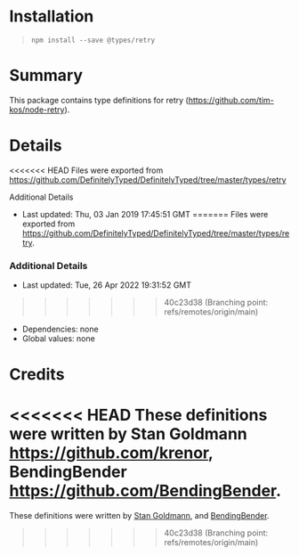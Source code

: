 # Installation
> `npm install --save @types/retry`

# Summary
This package contains type definitions for retry (https://github.com/tim-kos/node-retry).

# Details
<<<<<<< HEAD
Files were exported from https://github.com/DefinitelyTyped/DefinitelyTyped/tree/master/types/retry

Additional Details
 * Last updated: Thu, 03 Jan 2019 17:45:51 GMT
=======
Files were exported from https://github.com/DefinitelyTyped/DefinitelyTyped/tree/master/types/retry.

### Additional Details
 * Last updated: Tue, 26 Apr 2022 19:31:52 GMT
>>>>>>> 40c23d38 (Branching point: refs/remotes/origin/main)
 * Dependencies: none
 * Global values: none

# Credits
<<<<<<< HEAD
These definitions were written by Stan Goldmann <https://github.com/krenor>, BendingBender <https://github.com/BendingBender>.
=======
These definitions were written by [Stan Goldmann](https://github.com/krenor), and [BendingBender](https://github.com/BendingBender).
>>>>>>> 40c23d38 (Branching point: refs/remotes/origin/main)
